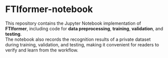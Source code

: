 # FTIformer-notebook
This repository contains the Jupyter Notebook implementation of **FTIformer**, including code for **data preprocessing**, **training**, **validation**, and **testing**.  
The notebook also records the recognition results of a private dataset during training, validation, and testing, making it convenient for readers to verify and learn from the workflow.
